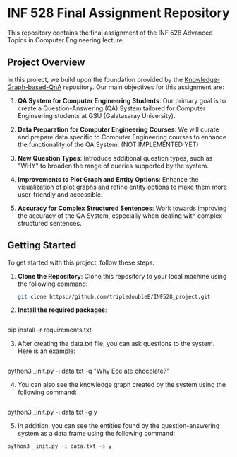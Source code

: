 # INF 528 Final Assignment Repository

This repository contains the final assignment of the INF 528 Advanced Topics in Computer Engineering lecture.

## Project Overview

In this project, we build upon the foundation provided by the [Knowledge-Graph-based-QnA](https://github.com/vibhavnirmal/Knowledge-Graph-based-QnA) repository. Our main objectives for this assignment are:

1. **QA System for Computer Engineering Students**: Our primary goal is to create a Question-Answering (QA) System tailored for Computer Engineering students at GSU (Galatasaray University). 

2. **Data Preparation for Computer Engineering Courses**: We will curate and prepare data specific to Computer Engineering courses to enhance the functionality of the QA System. (NOT IMPLEMENTED YET)

3. **New Question Types**: Introduce additional question types, such as "WHY" to broaden the range of queries supported by the system.

4. **Improvements to Plot Graph and Entity Options**: Enhance the visualization of plot graphs and refine entity options to make them more user-friendly and accessible.

5. **Accuracy for Complex Structured Sentences**: Work towards improving the accuracy of the QA System, especially when dealing with complex structured sentences.

## Getting Started

To get started with this project, follow these steps:

1. **Clone the Repository**: Clone this repository to your local machine using the following command:

   ```bash
   git clone https://github.com/tripledoubleE/INF528_project.git

2. **Install the required packages**:
   ```bash
  pip install -r requirements.txt
  
3. After creating the data.txt file, you can ask questions to the system. Here is an example:
   ```bash
  python3 _init.py -i data.txt -q  "Why Ece ate chocolate?"
  
4. You can also see the knowledge graph created by the system using the following command:
   ```bash
  python3 _init.py -i data.txt -g y
  
5. In addition, you can see the entities found by the question-answering system as a data frame using the following command:
  ```bash
  python3 _init.py -i data.txt -s y
   



